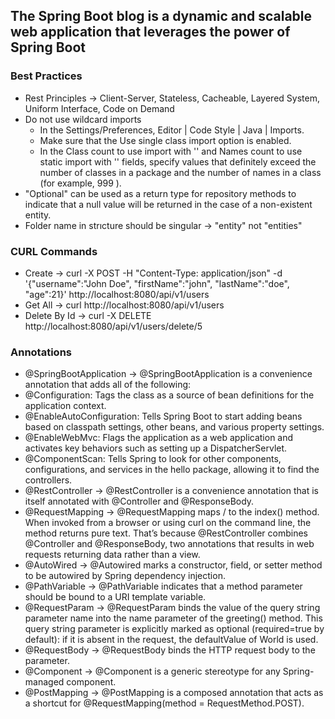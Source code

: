 ## The Spring Boot blog is a dynamic and scalable web application that leverages the power of Spring Boot

### Best Practices
* Rest Principles -> Client-Server, Stateless, Cacheable, Layered System, Uniform Interface, Code on Demand
* Do not use wildcard imports
    * In the Settings/Preferences, Editor | Code Style | Java | Imports.
    * Make sure that the Use single class import option is enabled.
    * In the Class count to use import with '' and Names count to use static import with '' fields, specify values that definitely exceed the number of classes in a package and the number of names in a class (for example, 999 ).
* "Optional" can be used as a return type for repository methods to indicate that a null value will be returned in the case of a non-existent entity.
* Folder name in strıcture should be singular -> "entity" not "entities"

### CURL Commands
* Create -> curl -X POST -H "Content-Type: application/json" -d '{"username":"John Doe", "firstName":"john", "lastName":"doe", "age":21}' http://localhost:8080/api/v1/users
* Get All -> curl http://localhost:8080/api/v1/users
* Delete By Id -> curl -X DELETE http://localhost:8080/api/v1/users/delete/5

### Annotations
* @SpringBootApplication -> @SpringBootApplication is a convenience annotation that adds all of the following:
* @Configuration: Tags the class as a source of bean definitions for the application context.
* @EnableAutoConfiguration: Tells Spring Boot to start adding beans based on classpath settings, other beans, and various property settings.
* @EnableWebMvc: Flags the application as a web application and activates key behaviors such as setting up a DispatcherServlet.
* @ComponentScan: Tells Spring to look for other components, configurations, and services in the hello package, allowing it to find the controllers.
* @RestController -> @RestController is a convenience annotation that is itself annotated with @Controller and @ResponseBody.
* @RequestMapping -> @RequestMapping maps / to the index() method. When invoked from a browser or using curl on the command line, the method returns pure text. That’s because @RestController combines @Controller and @ResponseBody, two annotations that results in web requests returning data rather than a view.
* @AutoWired -> @Autowired marks a constructor, field, or setter method to be autowired by Spring dependency injection.
* @PathVariable -> @PathVariable indicates that a method parameter should be bound to a URI template variable.
* @RequestParam -> @RequestParam binds the value of the query string parameter name into the name parameter of the greeting() method. This query string parameter is explicitly marked as optional (required=true by default): if it is absent in the request, the defaultValue of World is used.
* @RequestBody -> @RequestBody binds the HTTP request body to the parameter.
* @Component -> @Component is a generic stereotype for any Spring-managed component.
* @PostMapping -> @PostMapping is a composed annotation that acts as a shortcut for @RequestMapping(method = RequestMethod.POST).